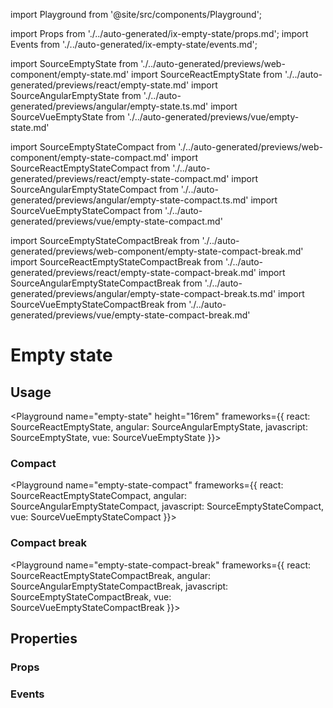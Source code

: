 import Playground from '@site/src/components/Playground';

import Props from './../auto-generated/ix-empty-state/props.md';
import Events from './../auto-generated/ix-empty-state/events.md';

import SourceEmptyState from './../auto-generated/previews/web-component/empty-state.md'
import SourceReactEmptyState from './../auto-generated/previews/react/empty-state.md'
import SourceAngularEmptyState from './../auto-generated/previews/angular/empty-state.ts.md'
import SourceVueEmptyState from './../auto-generated/previews/vue/empty-state.md'

import SourceEmptyStateCompact from './../auto-generated/previews/web-component/empty-state-compact.md'
import SourceReactEmptyStateCompact from './../auto-generated/previews/react/empty-state-compact.md'
import SourceAngularEmptyStateCompact from './../auto-generated/previews/angular/empty-state-compact.ts.md'
import SourceVueEmptyStateCompact from './../auto-generated/previews/vue/empty-state-compact.md'

import SourceEmptyStateCompactBreak from './../auto-generated/previews/web-component/empty-state-compact-break.md'
import SourceReactEmptyStateCompactBreak from './../auto-generated/previews/react/empty-state-compact-break.md'
import SourceAngularEmptyStateCompactBreak from './../auto-generated/previews/angular/empty-state-compact-break.ts.md'
import SourceVueEmptyStateCompactBreak from './../auto-generated/previews/vue/empty-state-compact-break.md'

# Empty state

## Usage

<Playground
name="empty-state" height="16rem"
frameworks={{
  react: SourceReactEmptyState,
  angular: SourceAngularEmptyState,
  javascript: SourceEmptyState,
  vue: SourceVueEmptyState
}}>
</Playground>

### Compact

<Playground
name="empty-state-compact"
frameworks={{
  react: SourceReactEmptyStateCompact,
  angular: SourceAngularEmptyStateCompact,
  javascript: SourceEmptyStateCompact,
  vue: SourceVueEmptyStateCompact
}}>
</Playground>

### Compact break

<Playground
name="empty-state-compact-break"
frameworks={{
  react: SourceReactEmptyStateCompactBreak,
  angular: SourceAngularEmptyStateCompactBreak,
  javascript: SourceEmptyStateCompactBreak,
  vue: SourceVueEmptyStateCompactBreak
}}>
</Playground>

## Properties

### Props

<Props />

### Events

<Events />
